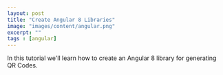 ```yaml
---
layout: post
title: "Create Angular 8 Libraries"
image: "images/content/angular.png"
excerpt: "" 
tags : [angular]
---
```


In this tutorial we'll learn how to create an Angular 8 library for generating QR Codes.


